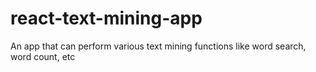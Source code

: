 # react-text-mining-app
An app that can perform various text mining functions like word search, word count, etc
